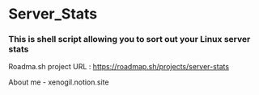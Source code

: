 # Server_Stats


### This is shell script allowing you to sort out your Linux server stats

Roadma.sh project URL : https://roadmap.sh/projects/server-stats

About me - xenogil.notion.site
